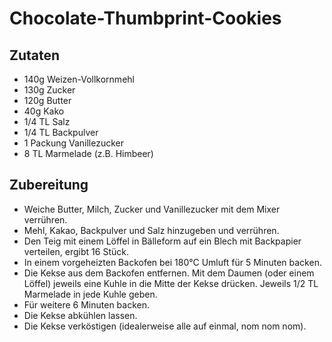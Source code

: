 # Chocolate-Thumbprint-Cookies

## Zutaten

- 140g Weizen-Vollkornmehl
- 130g Zucker
- 120g Butter
- 40g Kako
- 1/4 TL Salz
- 1/4 TL Backpulver
- 1 Packung Vanillezucker
- 8 TL Marmelade (z.B. Himbeer)

## Zubereitung

- Weiche Butter, Milch, Zucker und Vanillezucker mit dem Mixer verrühren.
- Mehl, Kakao, Backpulver und Salz hinzugeben und verrühren.
- Den Teig mit einem Löffel in Bälleform auf ein Blech mit Backpapier verteilen, ergibt 16 Stück.
- In einem vorgeheizten Backofen bei 180°C Umluft für 5 Minuten backen.
- Die Kekse aus dem Backofen entfernen. Mit dem Daumen (oder einem Löffel) jeweils eine Kuhle in die Mitte der Kekse drücken. Jeweils 1/2 TL Marmelade in jede Kuhle geben.
- Für weitere 6 Minuten backen.
- Die Kekse abkühlen lassen.
- Die Kekse verköstigen (idealerweise alle auf einmal, nom nom nom).
